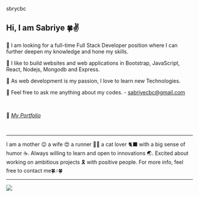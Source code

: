 sbrycbc

## Hi, I am Sabriye 🍀✌️

🔭 I am looking for a full-time Full Stack Developer position where I can further deepen my knowledge and hone my skills.

🌱 I like to build websites and web applications in Bootstrap, JavaScript, React, Nodejs, Mongodb and Express.

👯 As web development is my passion, I love to learn new Technologies.

💬 Feel free to ask me anything about my codes. - [sabriyecbc@gmail.com](https://mail.google.com/mail/u/0/?tab=rm&ogbl#inbox)

<br/> 

💜 [_My Portfolio_ ](https://my-portfolio-sbrycbc.vercel.app/) 




<br />

---


I am a mother 😉 a wife 😍 a runner 🏃‍♂️ a cat lover 🐈‍⬛ with a big sense of humor ☕. Always willing to learn and open to innovations 🌏. Excited about working on ambitious projects 🎗 with positive people. For more info, feel free to contact me🍀🎶🍀


----

<img src="https://github-readme-stats.vercel.app/api?username=sbrycbc&&show_icons=true&title_color=ffffff&icon_color=bb2acf&text_color=daf7dc&bg_color=151515">





